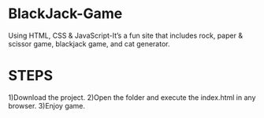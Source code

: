 # BlackJack-Game
Using HTML, CSS &amp; JavaScript-It’s a fun site that includes rock, paper &amp; scissor game, blackjack game, and cat generator.    

# STEPS
1)Download the project.
2)Open the folder and execute the index.html in any browser.
3)Enjoy game.
